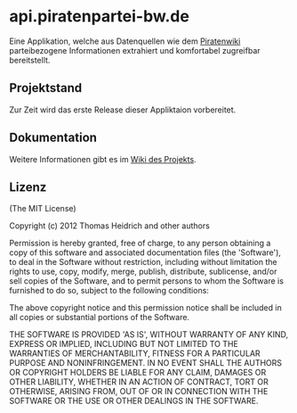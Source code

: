 # api.piratenpartei-bw.de

Eine Applikation, welche aus Datenquellen wie dem [Piratenwiki](http://wiki.piratenpartei.de/) parteibezogene Informationen extrahiert und komfortabel zugreifbar bereitstellt.

## Projektstand
Zur Zeit wird das erste Release dieser Appliktaion vorbereitet.

## Dokumentation
Weitere Informationen gibt es im [Wiki des Projekts](https://github.com/gnuheidix/api.piratenpartei-bw.de/wiki).

## Lizenz

(The MIT License)

Copyright (c) 2012 Thomas Heidrich and other authors

Permission is hereby granted, free of charge, to any person obtaining
a copy of this software and associated documentation files (the
'Software'), to deal in the Software without restriction, including
without limitation the rights to use, copy, modify, merge, publish,
distribute, sublicense, and/or sell copies of the Software, and to
permit persons to whom the Software is furnished to do so, subject to
the following conditions:

The above copyright notice and this permission notice shall be
included in all copies or substantial portions of the Software.

THE SOFTWARE IS PROVIDED 'AS IS', WITHOUT WARRANTY OF ANY KIND,
EXPRESS OR IMPLIED, INCLUDING BUT NOT LIMITED TO THE WARRANTIES OF
MERCHANTABILITY, FITNESS FOR A PARTICULAR PURPOSE AND NONINFRINGEMENT.
IN NO EVENT SHALL THE AUTHORS OR COPYRIGHT HOLDERS BE LIABLE FOR ANY
CLAIM, DAMAGES OR OTHER LIABILITY, WHETHER IN AN ACTION OF CONTRACT,
TORT OR OTHERWISE, ARISING FROM, OUT OF OR IN CONNECTION WITH THE
SOFTWARE OR THE USE OR OTHER DEALINGS IN THE SOFTWARE.